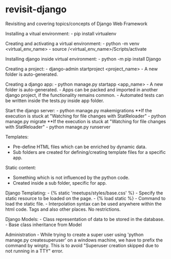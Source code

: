 # revisit-django
Revisiting and covering topics/concepts of Django Web Framework

Installing a vitual environment:
    - pip install virtualenv

Creating and activating a virtual environment:
    - python -m venv <virtual_env_name>
    - source /<virtual_env_name>/Scripts/activate

Installing django inside virtual environment:
    - python -m pip install Django

Creating a project:
    - django-admin startproject <project_name>
    - A new folder is auto-generated.

Creating a django app:
    - python manage.py startapp <app_name>
    - A new folder is auto-generated.
    - Apps can be packed and imported in another django project, if the functionality remains common.
    - Automated tests can be written inside the tests.py inside app folder.

Start the django server:
    - python manage.py makemigrations **If the execution is stuck at "Watching for file changes with StatReloader"
    - python manage.py migrate **If the execution is stuck at "Watching for file changes with StatReloader"
    - python manage.py runserver

<!-- PROJECT NOTES -->

Templates: 
- Pre-define HTML files which can be enriched by dynamic data.
- Sub folders are created for defining/creating template files for a specific app.

Static content: 
- Something which is not influenced by the python code.
- Created inside a sub folder, specific for app.

Django Templating:
    - {% static 'meetups/styles/base.css' %} - Specify the static resource to be loaded on the page.
    - {% load static %} - Command to load the static file.
    - Interpolation syntax can be used anywhere within the html code. Tags and also other places. No restrictions.

Django Models:
    - Class representation of data to be stored in the database.
    - Base class inheritance from Model

Administration
    - While trying to create a super user using 'python manage.py createsuperuser' on a windows machine, we have to prefix
    the command by winpty. This is to avoid "Superuser creation skipped due to not running in a TTY" error.